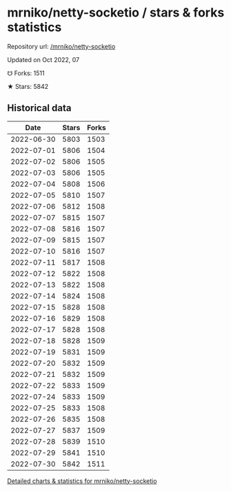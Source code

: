 # mrniko/netty-socketio / stars & forks statistics

Repository url: [/mrniko/netty-socketio](https://github.com/mrniko/netty-socketio)

Updated on Oct 2022, 07

☋ Forks: 1511

★ Stars: 5842

## Historical data
| Date | Stars | Forks |
|------|-------|-------|
| 2022-06-30 | 5803 | 1503 | 
| 2022-07-01 | 5806 | 1504 | 
| 2022-07-02 | 5806 | 1505 | 
| 2022-07-03 | 5806 | 1505 | 
| 2022-07-04 | 5808 | 1506 | 
| 2022-07-05 | 5810 | 1507 | 
| 2022-07-06 | 5812 | 1508 | 
| 2022-07-07 | 5815 | 1507 | 
| 2022-07-08 | 5816 | 1507 | 
| 2022-07-09 | 5815 | 1507 | 
| 2022-07-10 | 5816 | 1507 | 
| 2022-07-11 | 5817 | 1508 | 
| 2022-07-12 | 5822 | 1508 | 
| 2022-07-13 | 5822 | 1508 | 
| 2022-07-14 | 5824 | 1508 | 
| 2022-07-15 | 5828 | 1508 | 
| 2022-07-16 | 5829 | 1508 | 
| 2022-07-17 | 5828 | 1508 | 
| 2022-07-18 | 5828 | 1509 | 
| 2022-07-19 | 5831 | 1509 | 
| 2022-07-20 | 5832 | 1509 | 
| 2022-07-21 | 5832 | 1509 | 
| 2022-07-22 | 5833 | 1509 | 
| 2022-07-24 | 5833 | 1509 | 
| 2022-07-25 | 5833 | 1508 | 
| 2022-07-26 | 5835 | 1508 | 
| 2022-07-27 | 5837 | 1509 | 
| 2022-07-28 | 5839 | 1510 | 
| 2022-07-29 | 5841 | 1510 | 
| 2022-07-30 | 5842 | 1511 | 


[Detailed charts & statistics for mrniko/netty-socketio](https://reviewgithub.com/rep/mrniko/netty-socketio)
